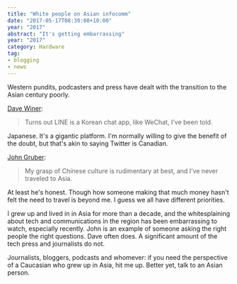 ```yaml
---
title: "White people on Asian infocomm"
date: "2017-05-17T08:30:00+10:00"
year: "2017"
abstract: "It's getting embarrassing"
year: "2017"
category: Hardware
tag:
- blogging
- news
---
```

Western pundits, podcasters and press have dealt with the transition to the Asian century poorly.

[Dave Winer]\:

> Turns out LINE is a Korean chat app, like WeChat, I've been told.

Japanese. It's a gigantic platform. I'm normally willing to give the benefit of the doubt, but that's akin to saying Twitter is Canadian.

[John Gruber]\:

> My grasp of Chinese culture is rudimentary at best, and I’ve never traveled to Asia.

At least he's honest. Though how someone making that much money hasn't felt the need to travel is beyond me. I guess we all have different priorities.

I grew up and lived in in Asia for more than a decade, and the whitesplaining about tech and communications in the region has been embarrassing to watch, especially recently. John is an example of someone asking the right people the right questions. Dave often does. A significant amount of the tech press and journalists do not.

Journalists, bloggers, podcasts and whomever: if you need the perspective of a Caucasian who grew up in Asia, hit me up. Better yet, talk to an Asian person.

[Dave Winer]: http://scripting.com/2017/05/14/myExperienceWithGoogleLineCorp.html
[John Gruber]: https://daringfireball.net/2017/05/apples_china_problem_wechat

